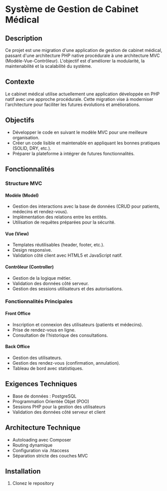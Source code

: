 # Système de Gestion de Cabinet Médical

## Description
Ce projet est une migration d'une application de gestion de cabinet médical, passant d'une architecture PHP native procédurale à une architecture MVC (Modèle-Vue-Contrôleur). L'objectif est d'améliorer la modularité, la maintenabilité et la scalabilité du système.

## Contexte
Le cabinet médical utilise actuellement une application développée en PHP natif avec une approche procédurale. Cette migration vise à moderniser l'architecture pour faciliter les futures évolutions et améliorations.

## Objectifs
- Développer le code en suivant le modèle MVC pour une meilleure organisation.
- Créer un code lisible et maintenable en appliquant les bonnes pratiques (SOLID, DRY, etc.).
- Préparer la plateforme à intégrer de futures fonctionnalités.

## Fonctionnalités

### Structure MVC

#### Modèle (Model)
- Gestion des interactions avec la base de données (CRUD pour patients, médecins et rendez-vous).
- Implémentation des relations entre les entités.
- Utilisation de requêtes préparées pour la sécurité.

#### Vue (View)
- Templates réutilisables (header, footer, etc.).
- Design responsive.
- Validation côté client avec HTML5 et JavaScript natif.

#### Contrôleur (Controller)
- Gestion de la logique métier.
- Validation des données côté serveur.
- Gestion des sessions utilisateurs et des autorisations.

### Fonctionnalités Principales

#### Front Office
- Inscription et connexion des utilisateurs (patients et médecins).
- Prise de rendez-vous en ligne.
- Consultation de l'historique des consultations.

#### Back Office
- Gestion des utilisateurs.
- Gestion des rendez-vous (confirmation, annulation).
- Tableau de bord avec statistiques.

## Exigences Techniques
- Base de données : PostgreSQL
- Programmation Orientée Objet (POO)
- Sessions PHP pour la gestion des utilisateurs
- Validation des données côté serveur et client

## Architecture Technique
- Autoloading avec Composer
- Routing dynamique
- Configuration via .htaccess
- Séparation stricte des couches MVC

## Installation
1. Clonez le repository